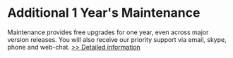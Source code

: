 # Additional 1 Year's Maintenance
Maintenance provides free upgrades for one year, even across major version releases. You will also receive our priority support via email, skype, phone and web-chat.
[>> Detailed information](https://secure.shareit.com/shareit/product.html?productid=300726452&affiliateid=200057808)
